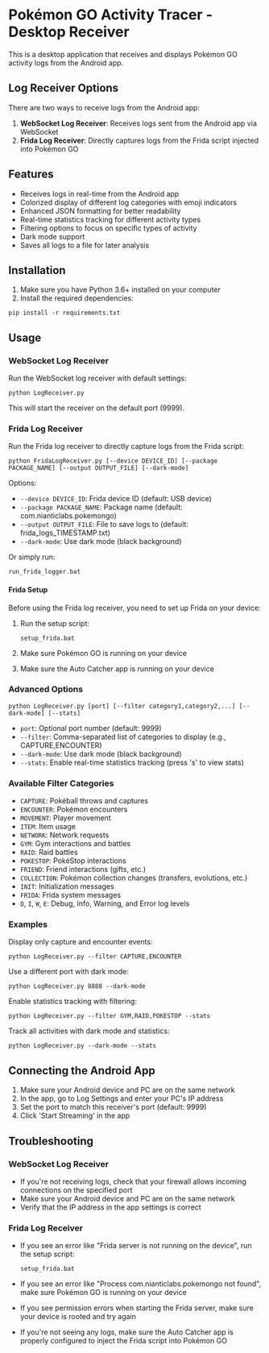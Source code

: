 # Pokémon GO Activity Tracer - Desktop Receiver

This is a desktop application that receives and displays Pokémon GO activity logs from the Android app.

## Log Receiver Options

There are two ways to receive logs from the Android app:

1. **WebSocket Log Receiver**: Receives logs sent from the Android app via WebSocket
2. **Frida Log Receiver**: Directly captures logs from the Frida script injected into Pokémon GO

## Features

- Receives logs in real-time from the Android app
- Colorized display of different log categories with emoji indicators
- Enhanced JSON formatting for better readability
- Real-time statistics tracking for different activity types
- Filtering options to focus on specific types of activity
- Dark mode support
- Saves all logs to a file for later analysis

## Installation

1. Make sure you have Python 3.6+ installed on your computer
2. Install the required dependencies:

```
pip install -r requirements.txt
```

## Usage

### WebSocket Log Receiver

Run the WebSocket log receiver with default settings:

```
python LogReceiver.py
```

This will start the receiver on the default port (9999).

### Frida Log Receiver

Run the Frida log receiver to directly capture logs from the Frida script:

```
python FridaLogReceiver.py [--device DEVICE_ID] [--package PACKAGE_NAME] [--output OUTPUT_FILE] [--dark-mode]
```

Options:
- `--device DEVICE_ID`: Frida device ID (default: USB device)
- `--package PACKAGE_NAME`: Package name (default: com.nianticlabs.pokemongo)
- `--output OUTPUT_FILE`: File to save logs to (default: frida_logs_TIMESTAMP.txt)
- `--dark-mode`: Use dark mode (black background)

Or simply run:
```
run_frida_logger.bat
```

#### Frida Setup

Before using the Frida log receiver, you need to set up Frida on your device:

1. Run the setup script:
   ```
   setup_frida.bat
   ```

2. Make sure Pokémon GO is running on your device
3. Make sure the Auto Catcher app is running on your device

### Advanced Options

```
python LogReceiver.py [port] [--filter category1,category2,...] [--dark-mode] [--stats]
```

- `port`: Optional port number (default: 9999)
- `--filter`: Comma-separated list of categories to display (e.g., CAPTURE,ENCOUNTER)
- `--dark-mode`: Use dark mode (black background)
- `--stats`: Enable real-time statistics tracking (press 's' to view stats)

### Available Filter Categories

- `CAPTURE`: Pokéball throws and captures
- `ENCOUNTER`: Pokémon encounters
- `MOVEMENT`: Player movement
- `ITEM`: Item usage
- `NETWORK`: Network requests
- `GYM`: Gym interactions and battles
- `RAID`: Raid battles
- `POKESTOP`: PokéStop interactions
- `FRIEND`: Friend interactions (gifts, etc.)
- `COLLECTION`: Pokémon collection changes (transfers, evolutions, etc.)
- `INIT`: Initialization messages
- `FRIDA`: Frida system messages
- `D`, `I`, `W`, `E`: Debug, Info, Warning, and Error log levels

### Examples

Display only capture and encounter events:
```
python LogReceiver.py --filter CAPTURE,ENCOUNTER
```

Use a different port with dark mode:
```
python LogReceiver.py 8888 --dark-mode
```

Enable statistics tracking with filtering:
```
python LogReceiver.py --filter GYM,RAID,POKESTOP --stats
```

Track all activities with dark mode and statistics:
```
python LogReceiver.py --dark-mode --stats
```

## Connecting the Android App

1. Make sure your Android device and PC are on the same network
2. In the app, go to Log Settings and enter your PC's IP address
3. Set the port to match this receiver's port (default: 9999)
4. Click 'Start Streaming' in the app

## Troubleshooting

### WebSocket Log Receiver

- If you're not receiving logs, check that your firewall allows incoming connections on the specified port
- Make sure your Android device and PC are on the same network
- Verify that the IP address in the app settings is correct

### Frida Log Receiver

- If you see an error like "Frida server is not running on the device", run the setup script:
  ```
  setup_frida.bat
  ```

- If you see an error like "Process com.nianticlabs.pokemongo not found", make sure Pokémon GO is running on your device

- If you see permission errors when starting the Frida server, make sure your device is rooted and try again

- If you're not seeing any logs, make sure the Auto Catcher app is properly configured to inject the Frida script into Pokémon GO
